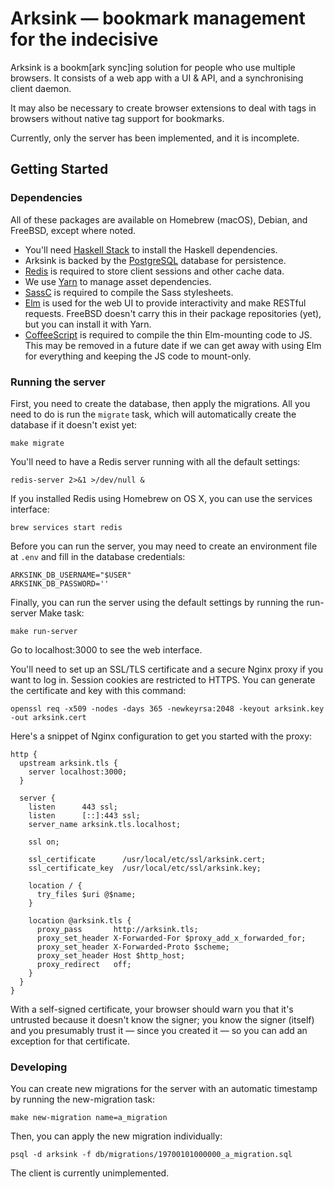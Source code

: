 Arksink — bookmark management for the indecisive
================================================

Arksink is a bookm[ark sync]ing solution for people who use multiple browsers. It consists of a web app with a UI & API, and a synchronising client daemon.

It may also be necessary to create browser extensions to deal with tags in browsers without native tag support for bookmarks.

Currently, only the server has been implemented, and it is incomplete.

## Getting Started

### Dependencies

All of these packages are available on Homebrew (macOS), Debian, and FreeBSD, except where noted.

- You'll need [Haskell Stack](https://www.haskellstack.org) to install the Haskell dependencies.
- Arksink is backed by the [PostgreSQL](https://www.postgresql.org) database for persistence.
- [Redis](https://redis.io) is required to store client sessions and other cache data.
- We use [Yarn](https://yarnpkg.com) to manage asset dependencies.
- [SassC](https://github.com/sass/sassc) is required to compile the Sass stylesheets.
- [Elm](http://elm-lang.org) is used for the web UI to provide interactivity and make RESTful requests. FreeBSD doesn't carry this in their package repositories (yet), but you can install it with Yarn.
- [CoffeeScript](http://coffeescript.org) is required to compile the thin Elm-mounting code to JS. This may be removed in a future date if we can get away with using Elm for everything and keeping the JS code to mount-only.

### Running the server

First, you need to create the database, then apply the migrations. All you need to do is run the `migrate` task, which will automatically create the database if it doesn't exist yet:

```
make migrate
```

You'll need to have a Redis server running with all the default settings:

```
redis-server 2>&1 >/dev/null &
```

If you installed Redis using Homebrew on OS X, you can use the services interface:

```
brew services start redis
```

Before you can run the server, you may need to create an environment file at `.env` and fill in the database credentials:

```
ARKSINK_DB_USERNAME="$USER"
ARKSINK_DB_PASSWORD=''
```

Finally, you can run the server using the default settings by running the run-server Make task:

```
make run-server
```

Go to localhost:3000 to see the web interface.

You'll need to set up an SSL/TLS certificate and a secure Nginx proxy if you want to log in. Session cookies are restricted to HTTPS. You can generate the certificate and key with this command:

```
openssl req -x509 -nodes -days 365 -newkeyrsa:2048 -keyout arksink.key -out arksink.cert
```

Here's a snippet of Nginx configuration to get you started with the proxy:

```
http {
  upstream arksink.tls {
    server localhost:3000;
  }

  server {
    listen      443 ssl;
    listen      [::]:443 ssl;
    server_name arksink.tls.localhost;

    ssl on;

    ssl_certificate      /usr/local/etc/ssl/arksink.cert;
    ssl_certificate_key  /usr/local/etc/ssl/arksink.key;

    location / {
      try_files $uri @$name;
    }

    location @arksink.tls {
      proxy_pass       http://arksink.tls;
      proxy_set_header X-Forwarded-For $proxy_add_x_forwarded_for;
      proxy_set_header X-Forwarded-Proto $scheme;
      proxy_set_header Host $http_host;
      proxy_redirect   off;
    }
  }
}
```

With a self-signed certificate, your browser should warn you that it's untrusted because it doesn't know the signer; you know the signer (itself) and you presumably trust it — since you created it — so you can add an exception for that certificate.

### Developing

You can create new migrations for the server with an automatic timestamp by running the new-migration task:

```
make new-migration name=a_migration
```

Then, you can apply the new migration individually:

```
psql -d arksink -f db/migrations/19700101000000_a_migration.sql
```

The client is currently unimplemented.
